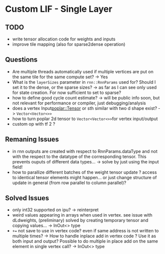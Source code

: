 # Custom LIF - Single Layer

## TODO

* write tensor allocation code for weights and inputs
* improve tile mapping (also for sparse2dense operation)

## Questions

* Are multiple threads automatically used if multiple vertices are put on the same tile for the same compute set?
-> Yes
* What is the `layerSizes` parameter in `rnn::RnnParams` used for? Should I set it to the dense, or the sparse sizes?
-> as far as I can see only used for state creation. For now sufficient to set to sparse?
* how to define good cycle count estimate?
-> will be public info soon, but not relevant for performance or compiler, just debugging/analysis
* does a vertex Input<poplar::Tensor> or sth similar with two d shape exist?
-> `Vector<Vector<>>`
* how to turn poplar 2d tensor to `Vector<Vector<>>`for vertex input/output
* custom op with tf 2 ?

## Remaning Issues

* in rnn outputs are created with respect to RnnParams.dataType and not with the respect to the datatype of the corresponding tensor. This prevents ouputs of different data types... -> solve by just using the input field!
* how to parallize different batches of the weight tensor update ? access to identical tensor elements might happen... or just change structure of update in general (from row parallel to column parallel)?

## Solved Issues

* only int32 supported on ipu?
-> reinterpret
* weird values appearing in arrays when used in vertex. see issue with dLdweights, (preliminary) solved by creating temporary tensor and copying values...
-> InOut<> type
* `+=` not save to use in vertex code? even if same address is not written to multiple times? -> How to handle inplace add in vertex code ? Use it as both input and output? Possible to do multiple in place add on the same element in single vertex call?
-> InOut<> type
